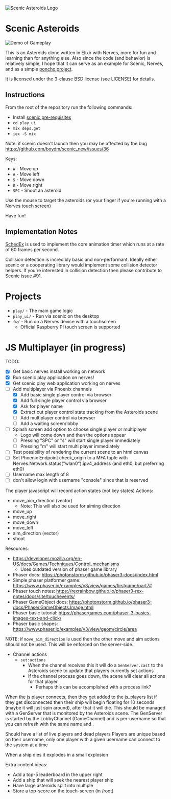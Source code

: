 ![Scenic Asteroids Logo](asteroids_r2_full.png)

# Scenic Asteroids

![Demo of Gameplay](game_demo.gif)

This is an Asteroids clone written in Elixir with Nerves, more for fun and
learning than for anything else. Also since the code (and behavior) is
relatively simple, I hope that it can serve as an example for Scenic, Nerves,
and as a simple [poncho
project](https://embedded-elixir.com/post/2017-05-19-poncho-projects/).

It is licensed under the 3-clause BSD license (see LICENSE) for details.

## Instructions

From the root of the repository run the following commands:
* Install [scenic pre-requisites](https://github.com/boydm/scenic_new#install-prerequisites)
* `cd play_ui`
* `mix deps.get`
* `iex -S mix`

Note: if scenic doesn't launch then you may be affected by the bug https://github.com/boydm/scenic_new/issues/36

Keys:
* `W` - Move up
* `A` - Move left
* `S` - Move down
* `D` - Move right
* `SPC` - Shoot an asteroid

Use the mouse to target the asteroids (or your finger if you're running with a
Nerves touch screen)

Have fun!

## Implementation Notes

[SchedEx](https://github.com/SchedEx/SchedEx) is used to implement the core
animation timer which runs at a rate of 60 frames per second.

Collision detection is incredibly basic and non-performant. Ideally either
scenic or a cooperating library would implement some collision detector helpers.
If you're interested in collision detection then please contribute to Scenic
[issue #91](https://github.com/boydm/scenic/issues/91).

# Projects

* `play/` - The main game logic
* `play_ui/` - Run via scenic on the desktop
* `fw/` - Run on a Nerves device with a touchscreen
  * Official Raspberry PI touch screen is supported

# JS Multiplayer (in progress)

TODO:
* [x] Get basic nerves install working on network
* [x] Run scenic play application on nerves!
* [x] Get scenic play web application working on nerves
* [ ] Add multiplayer via Phoenix channels
  * [x] Add basic single player control via browser
  * [x] Add full single player control via browser
  * [x] Ask for player name
  * [x] Extract out player control state tracking from the Asteroids scene
  * [ ] Add multiplayer control via browser
  * [ ] Add a waiting screen/lobby
* [ ] Splash screen add option to choose single player or multiplayer
  * Logo will come down and then the options appear
  * [ ] Pressing "SPC" or "s" will start single player immediately
  * [ ] Pressing "m" will start multi player immediately
* [ ] Test possibility of rendering the current scene to an html canvas
* [ ] Set Phoenix Endpoint check_origin to a MFA tuple with Nerves.Network.status("wlan0").ipv4_address (and eth0, but preferring eth0)
* [ ] Username max length of 8
* [ ] don't allow login with username "console" since that is reserved

The player javascript will record action states (not key states)
Actions:
* move_aim_direction (vector)
  * Note: This will also be used for aiming direction
* move_up
* move_right
* move_down
* move_left
* aim_direction (vector)
* shoot

Resources:
* https://developer.mozilla.org/en-US/docs/Games/Techniques/Control_mechanisms
  * Uses outdated version of phaser game library
* Phaser docs: https://photonstorm.github.io/phaser3-docs/index.html
* Simple phaser platformer game: https://www.phaser.io/examples/v3/view/games/firstgame/part7#
* Phaser touch notes: https://rexrainbow.github.io/phaser3-rex-notes/docs/site/touchevents/
* Phaser GameObject docs: https://photonstorm.github.io/phaser3-docs/Phaser.GameObjects.Image.html
* Phaser basic tutorial: https://phasergames.com/phaser-3-basics-images-text-and-click/
* Phaser basic shapes: https://www.phaser.io/examples/v3/view/geom/circle/area

NOTE: if `move_aim_direction` is used then the other move and aim actions should
not be used. This will be enforced on the server-side.

* Channel actions
  * `set:actions`
    * When the channel receives this it will do a `GenServer.cast` to the Asteroids scene to update that players currently set actions
    * If the channel process goes down, the scene will clear all actions for that player
      * Perhaps this can be accomplished with a process link?


When the js player connects, then they get added to the js_players list if they get disconnected then their ship will begin floating for 10 seconds (maybe it will just spin around), after that it will die. This should be managed with a GenServer that is monitored by the Asteroids scene. The GenServer is started by the LobbyChannel (GameChannel) and is per-username so that you can refresh with the same name and .

Should have a list of live players and dead players
Players are unique based on their username, only one player with a given username can connect to the system at a time

When a ship dies it explodes in a small explosion

Extra content ideas:
* Add a top-5 leaderboard in the upper right
* Add a ship that will seek the nearest player ship
* Have large asteroids split into multiple
* Store a top-score on the touch-screen (in /root)
